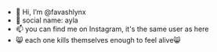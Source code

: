 - 👋 Hi, I’m @favashlynx
- 👻 social name: ayla  
- 📫 you can find me on Instagram, it's the same user as here 
- 😸 each one kills themselves enough to feel alive😸
<!---
favashlynx/favashlynx is a ✨ special ✨ repository because its `README.md` (this file) appears on your GitHub profile.
You can click the Preview link to take a look at your changes.
--->
